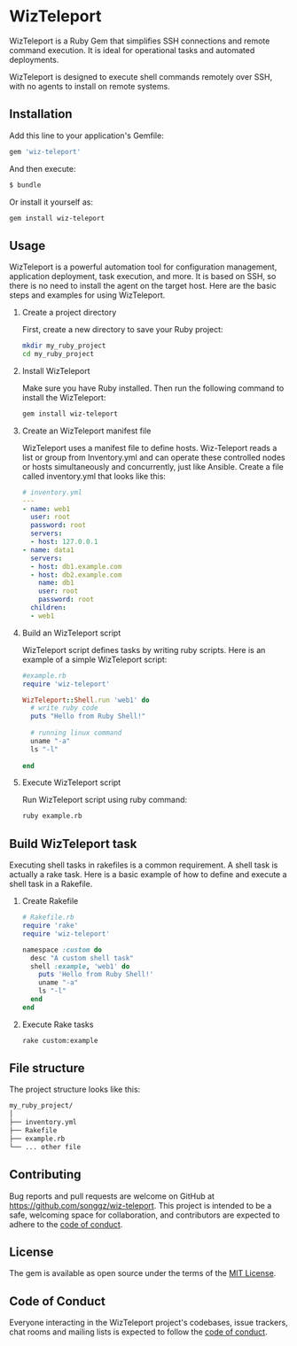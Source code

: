 # WizTeleport

WizTeleport is a Ruby Gem that simplifies SSH connections and remote command execution. It is ideal for operational tasks and automated deployments.

WizTeleport is designed to execute shell commands remotely over SSH, with no agents to install on remote systems.

## Installation

Add this line to your application's Gemfile:

   ```bash
   gem 'wiz-teleport'
   ```

And then execute:

   ```bash
   $ bundle
   ```

Or install it yourself as:

   ```bash
   gem install wiz-teleport
   ```

## Usage
WizTeleport is a powerful automation tool for configuration management, application deployment, task execution, and more. It is based on SSH, so there is no need to install the agent on the target host. Here are the basic steps and examples for using WizTeleport.

1. Create a project directory

    First, create a new directory to save your Ruby project:
    ```bash
    mkdir my_ruby_project
    cd my_ruby_project
    ```
2. Install WizTeleport

   Make sure you have Ruby installed. Then run the following command to install the WizTeleport:
    ```bash
    gem install wiz-teleport
    ```

3. Create an WizTeleport manifest file

   WizTeleport uses a manifest file to define hosts. Wiz-Teleport reads a list or group from Inventory.yml and can operate these controlled nodes or hosts simultaneously and concurrently, just like Ansible. Create a file called inventory.yml that looks like this:
   ```yaml
   # inventory.yml
   ---
   - name: web1
     user: root
     password: root
     servers:
     - host: 127.0.0.1     
   - name: data1
     servers:
     - host: db1.example.com       
     - host: db2.example.com
       name: db1
       user: root
       password: root
     children:
     - web1
   ```
6. Build an WizTeleport script

   WizTeleport script defines tasks by writing ruby scripts. Here is an example of a simple WizTeleport script:
   ```ruby
   #example.rb
   require 'wiz-teleport'
   
   WizTeleport::Shell.run 'web1' do
     # write ruby code
     puts "Hello from Ruby Shell!"
     
     # running linux command
     uname "-a"
     ls "-l" 
     
   end
   
   ```
7. Execute WizTeleport script

   Run WizTeleport script using ruby command:
   ```bash
   ruby example.rb
   ```
## Build WizTeleport task
Executing shell tasks in rakefiles is a common requirement. A shell task is actually a rake task. Here is a basic example of how to define and execute a shell task in a Rakefile.

1. Create Rakefile
   ```ruby
   # Rakefile.rb
   require 'rake'
   require 'wiz-teleport'
   
   namespace :custom do
     desc "A custom shell task"
     shell :example, 'web1' do
       puts 'Hello from Ruby Shell!'
       uname "-a"
       ls "-l"
     end
   end
   ```
2. Execute Rake tasks
   ```bash
   rake custom:example
   ```

## File structure

The project structure looks like this:
```bash
my_ruby_project/
│
├── inventory.yml
├── Rakefile
├── example.rb
└── ... other file
```

## Contributing

Bug reports and pull requests are welcome on GitHub at https://github.com/songgz/wiz-teleport. This project is intended to be a safe, welcoming space for collaboration, and contributors are expected to adhere to the [code of conduct](https://github.com/songgz/wiz-teleport/blob/master/CODE_OF_CONDUCT.md).

## License

The gem is available as open source under the terms of the [MIT License](https://opensource.org/licenses/MIT).

## Code of Conduct

Everyone interacting in the WizTeleport project's codebases, issue trackers, chat rooms and mailing lists is expected to follow the [code of conduct](https://github.com/[USERNAME]/wiz-teleport/blob/master/CODE_OF_CONDUCT.md).
